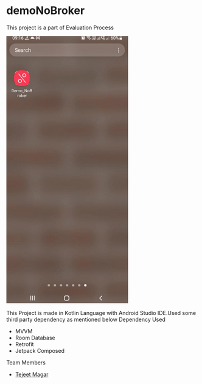 # demoNoBroker


This project is a part of Evaluation Process 


 ![Original Demo App](https://github.com/Tejeet/demoNoBroker/blob/master/output/nobrokerdemo.gif) 


This Project is made in Kotlin Language with Android Studio IDE.Used some third party dependency as mentioned below
Dependency Used 
- MVVM
- Room Database
- Retrofit
- Jetpack Composed

Team Members 
- [Tejeet Magar](https://tejeet.com/)
